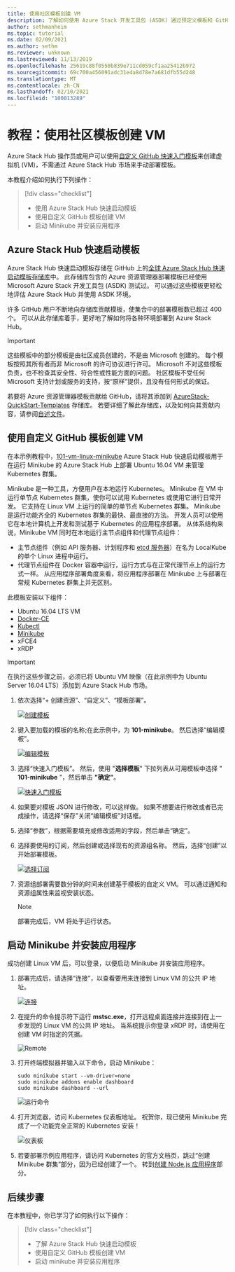 ```yaml
---
title: 使用社区模板创建 VM
description: 了解如何使用 Azure Stack 开发工具包 (ASDK) 通过预定义模板和 GitHub 自定义模板来创建 VM。
author: sethmanheim
ms.topic: tutorial
ms.date: 02/09/2021
ms.author: sethm
ms.reviewer: unknown
ms.lastreviewed: 11/13/2019
ms.openlocfilehash: 25619c88f0550b839e711cd059cf1aa25412b972
ms.sourcegitcommit: 69c700a456091adc31e4a8d78e7a681dfb55d248
ms.translationtype: MT
ms.contentlocale: zh-CN
ms.lasthandoff: 02/10/2021
ms.locfileid: "100013289"
---
```

# <a name="tutorial-create-a-vm-using-a-community-template"></a>教程：使用社区模板创建 VM

Azure Stack Hub 操作员或用户可以使用[自定义 GitHub 快速入门模板](https://github.com/Azure/AzureStack-QuickStart-Templates)来创建虚拟机 (VM)，不需通过 Azure Stack Hub 市场来手动部署模板。

本教程介绍如何执行下列操作：

> [!div class="checklist"]
> * 使用 Azure Stack Hub 快速启动模板
> * 使用自定义 GitHub 模板创建 VM
> * 启动 Minikube 并安装应用程序

## <a name="azure-stack-hub-quickstart-templates"></a>Azure Stack Hub 快速启动模板

Azure Stack Hub 快速启动模板存储在 GitHub 上的[全球 Azure Stack Hub 快速启动模板存储库](https://github.com/Azure/AzureStack-QuickStart-Templates)中。 此存储库包含的 Azure 资源管理器部署模板已经使用 Microsoft Azure Stack 开发工具包 (ASDK) 测试过。 可以通过这些模板更轻松地评估 Azure Stack Hub 并使用 ASDK 环境。

许多 GitHub 用户不断地向存储库贡献模板，使集合中的部署模板数已超过 400 个。 可以从此存储库着手，更好地了解如何将各种环境部署到 Azure Stack Hub。

> [!IMPORTANT]
> 这些模板中的部分模板是由社区成员创建的，不是由 Microsoft 创建的。 每个模板按照其所有者而非 Microsoft 的许可协议进行许可。 Microsoft 不对这些模板负责，也不检查其安全性、符合性或性能方面的问题。 社区模板不受任何 Microsoft 支持计划或服务的支持，按“原样”提供，且没有任何形式的保证。

若要将 Azure 资源管理器模板贡献给 GitHub，请将其添加到 [AzureStack-QuickStart-Templates](https://github.com/Azure/AzureStack-QuickStart-Templates) 存储库。 若要详细了解此存储库，以及如何向其贡献内容，请参阅[自述文件](https://aka.ms/aa6zktg)。

## <a name="create-a-vm-using-a-custom-github-template"></a>使用自定义 GitHub 模板创建 VM

在本示例教程中，[101-vm-linux-minikube](https://github.com/Azure/AzureStack-QuickStart-Templates/tree/master/101-vm-linux-minikube) Azure Stack Hub 快速启动模板用于在运行 Minikube 的 Azure Stack Hub 上部署 Ubuntu 16.04 VM 来管理 Kubernetes 群集。

Minikube 是一种工具，方便用户在本地运行 Kubernetes。 Minikube 在 VM 中运行单节点 Kubernetes 群集，使你可以试用 Kubernetes 或使用它进行日常开发。 它支持在 Linux VM 上运行的简单的单节点 Kubernetes 群集。 Minikube 是运行功能齐全的 Kubernetes 群集的最快、最直接的方法。 开发人员可以使用它在本地计算机上开发和测试基于 Kubernetes 的应用程序部署。 从体系结构来说，Minikube VM 同时在本地运行主节点组件和代理节点组件：

* 主节点组件（例如 API 服务器、计划程序和 [etcd 服务器](https://coreos.com/etcd/)）在名为 LocalKube 的单个 Linux 进程中运行。
* 代理节点组件在 Docker 容器中运行，运行方式与在正常代理节点上的运行方式一样。 从应用程序部署角度来看，将应用程序部署在 Minikube 上与部署在常规 Kubernetes 群集上并无区别。

此模板安装以下组件：

* Ubuntu 16.04 LTS VM
* [Docker-CE](https://download.docker.com/linux/ubuntu)
* [Kubectl](https://storage.googleapis.com/kubernetes-release/release/v1.8.0/bin/linux/amd64/kubectl)
* [Minikube](https://storage.googleapis.com/minikube/releases/latest/minikube-linux-amd64)
* xFCE4
* xRDP

> [!IMPORTANT]
> 在执行这些步骤之前，必须已将 Ubuntu VM 映像（在此示例中为 Ubuntu Server 16.04 LTS）添加到 Azure Stack Hub 市场。

1. 依次选择“+ 创建资源”、“自定义”、“模板部署”。  

   [![创建模板](media/azure-stack-create-vm-template/vm-template-1.png)](media/azure-stack-create-vm-template/vm-template-1-expanded.png#lightbox)

2. 键入要加载的模板的名称;在此示例中，为 **101-minikube**。 然后选择“编辑模板”。

    [![编辑模板](media/azure-stack-create-vm-template/vm-template-2.png)](media/azure-stack-create-vm-template/vm-template-2-expanded.png#lightbox)

3. 选择“快速入门模板”。 然后，使用 "**选择模板**" 下拉列表从可用模板中选择 " **101-minikube** "，然后单击 **"确定"**。

    [![快速入门模板](media/azure-stack-create-vm-template/vm-template-3.png)](media/azure-stack-create-vm-template/vm-template-3-expanded.png#lightbox)

4. 如果要对模板 JSON 进行修改，可以这样做。 如果不想要进行修改或者已完成操作，请选择“保存”关闭“编辑模板”对话框。 

5. 选择“参数”，根据需要填充或修改适用的字段，然后单击“确定”。 

6. 选择要使用的订阅，然后创建或选择现有的资源组名称。 然后，选择“创建”以开始部署模板。

    [![选择订阅](media/azure-stack-create-vm-template/vm-template-4.png)](media/azure-stack-create-vm-template/vm-template-4-expanded.png#lightbox)

7. 资源组部署需要数分钟的时间来创建基于模板的自定义 VM。 可以通过通知和资源组属性来监视安装状态。

    >[!NOTE]
    > 部署完成后，VM 将处于运行状态。

## <a name="start-minikube-and-install-an-application"></a>启动 Minikube 并安装应用程序

成功创建 Linux VM 后，可以登录，以便启动 Minikube 并安装应用程序。

1. 部署完成后，请选择“连接”，以查看要用来连接到 Linux VM 的公共 IP 地址。

    [![连接](media/azure-stack-create-vm-template/vm-template-5.png)](media/azure-stack-create-vm-template/vm-template-5-expanded.png#lightbox)

2. 在提升的命令提示符下运行 **mstsc.exe**，打开远程桌面连接并连接到在上一步发现的 Linux VM 的公共 IP 地址。 当系统提示你登录 xRDP 时，请使用在创建 VM 时指定的凭据。

    ![Remote](media/azure-stack-create-vm-template/10.PNG)

3. 打开终端模拟器并输入以下命令，启动 Minikube：

    ```shell
    sudo minikube start --vm-driver=none
    sudo minikube addons enable dashboard
    sudo minikube dashboard --url
    ```

    ![运行命令](media/azure-stack-create-vm-template/11.PNG)

4. 打开浏览器，访问 Kubernetes 仪表板地址。 祝贺你，现已使用 Minikube 完成了一个功能完全正常的 Kubernetes 安装！

    ![仪表板](media/azure-stack-create-vm-template/12.PNG)

5. 若要部署示例应用程序，请访问 Kubernetes 的官方文档页，跳过“创建 Minikube 群集”部分，因为已经创建了一个。 转到[创建 Node.js 应用程序](https://kubernetes.io/docs/tutorials/stateless-application/hello-minikube/)部分。

## <a name="next-steps"></a>后续步骤

在本教程中，你已学习了如何执行以下操作：

> [!div class="checklist"]
> * 了解 Azure Stack Hub 快速启动模板
> * 使用自定义 GitHub 模板创建 VM
> * 启动 minikube 并安装应用程序
